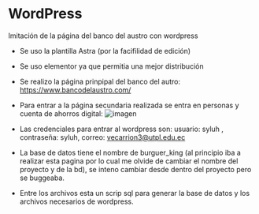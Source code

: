 # WordPress
Imitación de la página del banco del austro con wordpress
- Se uso la plantilla Astra (por la facifilidad de edición)
- Se uso elementor ya que permitia una mejor distribución
- Se realizo la página prinpipal del banco del autro: https://www.bancodelaustro.com/
- Para entrar a la página secundaria realizada se entra en personas y cuenta de ahorros digital:
![imagen](https://user-images.githubusercontent.com/73541103/208709296-5a2848a8-46ed-48b9-9483-1383a7c16dde.png)

- Las credenciales para entrar al wordpress son: usuario: syluh , contraseña: syluh, correo: vecarrion3@utpl.edu.ec
- La base de datos tiene el nombre de burguer_king (al principio iba a realizar esta pagina por lo cual me olvide de cambiar el nombre del proyecto y de la bd), se inteno cambiar desde dentro del proyecto pero se buggeaba.
- Entre los archivos esta un scrip sql para generar la base de datos y los archivos necesarios de wordpress.

